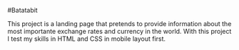 #Batatabit

This project is a landing page that pretends to provide information about the most importante exchange rates and currency in the world. With this project I test my skills in HTML and CSS in mobile layout first.